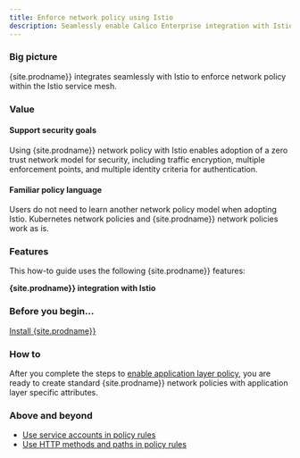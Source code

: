 ```yaml
---
title: Enforce network policy using Istio
description: Seamlessly enable Calico Enterprise integration with Istio service mesh to enforce network policy including matching on HTTP methods and paths.
---
```


### Big picture

{site.prodname}} integrates seamlessly with Istio to enforce network policy within the Istio service mesh.

### Value

#### Support security goals

Using {site.prodname}} network policy with Istio enables adoption of a zero trust network model for security, including traffic encryption, multiple enforcement points, and multiple identity criteria for authentication.

#### Familiar policy language

Users do not need to learn another network policy model when adopting Istio. Kubernetes network policies and {site.prodname}} network policies work as is.

### Features

This how-to guide uses the following {site.prodname}} features:

**{site.prodname}} integration with Istio**

### Before you begin...

[Install {site.prodname}}]({{site.baseurl}}/getting-started/kubernetes/)

### How to

After you complete the steps to [enable application layer policy]({{site.baseurl}}/security/app-layer-policy), you are ready to create standard {site.prodname}} network policies with application layer specific attributes.

### Above and beyond

- [Use service accounts in policy rules]({{site.baseurl}}/security/service-accounts) 
- [Use HTTP methods and paths in policy rules]({{site.baseurl}}/security/http-methods)
